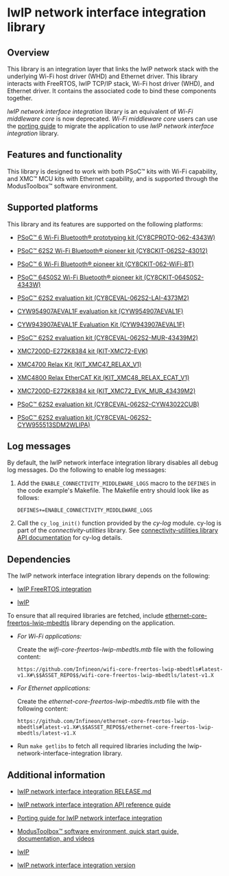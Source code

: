 # lwIP network interface integration library

## Overview

This library is an integration layer that links the lwIP network stack with the underlying Wi-Fi host driver (WHD) and Ethernet driver. This library interacts with FreeRTOS, lwIP TCP/IP stack, Wi-Fi host driver (WHD), and Ethernet driver. It contains the associated code to bind these components together.

*lwIP network interface integration* library is an equivalent of *Wi-Fi middleware core* is now deprecated. *Wi-Fi middleware core* users can use the [porting guide](https://github.com/Infineon/lwip-network-interface-integration/blob/master/porting_guide.md) to migrate the application to use *lwIP network interface integration* library.

## Features and functionality

This library is designed to work with both PSoC&trade; kits with Wi-Fi capability, and XMC&trade; MCU kits with Ethernet capability, and is supported through the ModusToolbox&trade; software environment.

## Supported platforms

This library and its features are supported on the following platforms:

- [PSoC&trade; 6 Wi-Fi Bluetooth&reg; prototyping kit  (CY8CPROTO-062-4343W)](https://www.infineon.com/cms/en/product/evaluation-boards/cy8cproto-062-4343w/)

- [PSoC&trade; 62S2 Wi-Fi Bluetooth&reg; pioneer kit (CY8CKIT-062S2-43012)](https://www.infineon.com/cms/en/product/evaluation-boards/cy8ckit-062s2-43012/)

- [PSoC&trade; 6 Wi-Fi Bluetooth&reg; pioneer kit (CY8CKIT-062-WiFi-BT)](https://www.infineon.com/cms/en/product/evaluation-boards/cy8ckit-062-wifi-bt/)

- [PSoC&trade; 64S0S2 Wi-Fi Bluetooth&reg; pioneer kit (CY8CKIT-064S0S2-4343W)](https://www.infineon.com/cms/en/product/evaluation-boards/cy8ckit-064s0s2-4343w/)

- [PSoC&trade; 62S2 evaluation kit (CY8CEVAL-062S2-LAI-4373M2)](https://www.infineon.com/cms/en/product/evaluation-boards/cy8ceval-062s2/)

- [CYW954907AEVAL1F evaluation kit (CYW954907AEVAL1F)](https://www.infineon.com/cms/en/product/evaluation-boards/cyw954907aeval1f/)

- [CYW943907AEVAL1F Evaluation Kit (CYW943907AEVAL1F)](https://www.infineon.com/cms/en/product/evaluation-boards/cyw943907aeval1f/)

- [PSoC&trade; 62S2 evaluation kit (CY8CEVAL-062S2-MUR-43439M2)](https://www.infineon.com/cms/en/product/evaluation-boards/cy8ceval-062s2/)

- [XMC7200D-E272K8384 kit (KIT-XMC72-EVK)](https://www.infineon.com/cms/en/product/evaluation-boards/kit_xmc72_evk/)

- [XMC4700 Relax Kit (KIT_XMC47_RELAX_V1)](https://www.infineon.com/cms/en/product/evaluation-boards/kit_xmc47_relax_v1/)

- [XMC4800 Relax EtherCAT Kit (KIT_XMC48_RELAX_ECAT_V1)](https://www.infineon.com/cms/en/product/evaluation-boards/kit_xmc48_relax_ecat_v1/)

- [XMC7200D-E272K8384 kit (KIT_XMC72_EVK_MUR_43439M2)](https://www.infineon.com/cms/en/product/evaluation-boards/kit_xmc72_evk/)

- [PSoC&trade; 62S2 evaluation kit (CY8CEVAL-062S2-CYW43022CUB)](https://www.infineon.com/cms/en/product/evaluation-boards/cy8ceval-062s2/)

- [PSoC&trade; 62S2 evaluation kit (CY8CEVAL-062S2-CYW955513SDM2WLIPA)]( https://www.infineon.com/cms/en/product/evaluation-boards/cy8ceval-062s2/ )

## Log messages

By default, the lwIP network interface integration library disables all debug log messages. Do the following to enable log messages:

1. Add the `ENABLE_CONNECTIVITY_MIDDLEWARE_LOGS` macro to the `DEFINES` in the code example's Makefile. The Makefile entry should look like as follows:
   ```
   DEFINES+=ENABLE_CONNECTIVITY_MIDDLEWARE_LOGS
   ```
2. Call the `cy_log_init()` function provided by the *cy-log* module. cy-log is part of the *connectivity-utilities* library. See [connectivity-utilities library API documentation](https://infineon.github.io/connectivity-utilities/api_reference_manual/html/group__logging__utils.html) for cy-log details.

## Dependencies

The lwIP network interface integration library depends on the following:

- [lwIP FreeRTOS integration](https://github.com/Infineon/lwip-freertos-integration)

- [lwIP](https://savannah.nongnu.org/projects/lwip/)

To ensure that all required libraries are fetched, include [ethernet-core-freertos-lwip-mbedtls](https://github.com/Infineon/ethernet-core-freertos-lwip-mbedtls) library depending on the application.

- *For Wi-Fi applications:*

   Create the *wifi-core-freertos-lwip-mbedtls.mtb* file with the following content:

   `https://github.com/Infineon/wifi-core-freertos-lwip-mbedtls#latest-v1.X#\$$ASSET_REPO$$/wifi-core-freertos-lwip-mbedtls/latest-v1.X`

- *For Ethernet applications:*

   Create the *ethernet-core-freertos-lwip-mbedtls.mtb* file with the following content:

   `https://github.com/Infineon/ethernet-core-freertos-lwip-mbedtls#latest-v1.X#\$$ASSET_REPO$$/ethernet-core-freertos-lwip-mbedtls/latest-v1.X`

- Run `make getlibs` to fetch all required libraries including the lwip-network-interface-integration library.

## Additional information

- [lwIP network interface integration RELEASE.md](./RELEASE.md)

- [lwIP network interface integration API reference guide](https://infineon.github.io/lwip-network-interface-integration/api_reference_manual/html/index.html)

- [Porting guide for lwIP network interface integration](https://github.com/Infineon/lwip-network-interface-integration/blob/master/porting_guide.md)

- [ModusToolbox&trade; software environment, quick start guide, documentation, and videos](https://www.infineon.com/cms/en/design-support/tools/sdk/modustoolbox-software/)

- [lwIP](https://savannah.nongnu.org/projects/lwip/)

- [lwIP network interface integration version](./version.xml)
